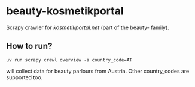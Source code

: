 # beauty-kosmetikportal

Scrapy crawler for *kosmetikportal.net* (part of the beauty- family).

## How to run?

```shell
uv run scrapy crawl overview -a country_code=AT
```

will collect data for beauty parlours from Austria. Other country_codes are supported too.